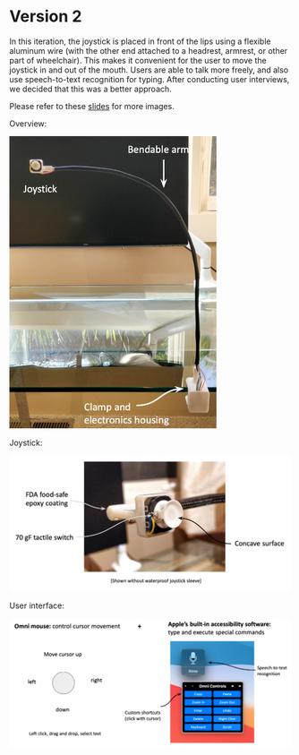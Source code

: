 # Version 2

In this iteration, the joystick is placed in front of the lips using a flexible aluminum wire (with the other end attached to a headrest, armrest, or other part of wheelchair). This makes it convenient for the user to move the joystick in and out of the mouth. Users are able to talk more freely, and also use speech-to-text recognition for typing. After conducting user interviews, we decided that this was a better approach.

Please refer to these [slides](https://docs.google.com/presentation/d/1gqfWp77rRQ_fnIK2S10crAoqV5gvX4WOMWYWn-EFgvU/edit?usp=sharing) for more images.

Overview:

<img src="images/omni_v2.png" width = "370">

Joystick:

<img src="images/joystick.png" width = "800">

User interface:

<img src="images/user_interface.png" width = "800">


